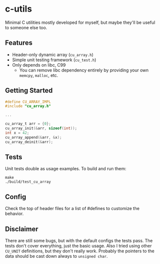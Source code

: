# c-utils

Minimal C utilities mostly developed for myself, but maybe they'll be useful to someone else too.

## Features

- Header-only dynamic array (`cu_array.h`)
- Simple unit testing framework (`cu_test.h`)
- Only depends on libc, C99
    - You can remove libc dependency entirely by providing your own `memcpy`, `malloc`, etc.

## Getting Started

```c
#define CU_ARRAY_IMPL
#include "cu_array.h"

...

cu_array_t arr = {0};
cu_array_init(&arr, sizeof(int));
int x = 42;
cu_array_append(&arr, &x);
cu_array_deinit(&arr);
```

## Tests

Unit tests double as usage examples. To build and run them:

```
make
./build/test_cu_array
```

## Config

Check the top of header files for a list of #defines to customize the behavior.

## Disclaimer

There are still some bugs, but with the default configs the tests pass.
The tests don't cover everything, just the basic usage.
Also I tried using other `CU_UNIT` definitions, but they don't really work. 
Probably the pointers to the data should be cast down always to `unsigned char`.